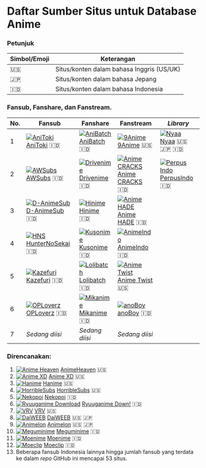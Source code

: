 # Daftar Sumber Situs untuk Database Anime
### Petunjuk
| Simbol/Emoji | Keterangan |
| ------------ | ---------- |
| :us: | Situs/konten dalam bahasa Inggris (US/UK) |
| :jp: | Situs/konten dalam bahasa Jepang |
| :indonesia: | Situs/konten dalam bahasa Indonesia |

### Fansub, Fanshare, dan Fanstream.
| No. | Fansub | Fanshare | Fanstream | _Library_ |
| --- | ------ | -------- | --------- | --------- |
| 1 | [![AniToki](https://www.google.com/s2/favicons?domain=anitoki.com "AniToki")](http://anitoki.com) [AniToki](http://anitoki.com) :indonesia: | [![AniBatch](https://www.google.com/s2/favicons?domain=anibatch.me "AniBatch")](http://anibatch.me) [AniBatch](http://anibatch.me) :indonesia: | [![9Anime](https://www.google.com/s2/favicons?domain=9anime.to "9Anime")](https://9anime.to) [9Anime](https://9anime.to) :us: | [![Nyaa](https://www.google.com/s2/favicons?domain=nyaa.si)](http://nyaa.si "Nyaa") [Nyaa](http://nyaa.si) :us: :jp: :indonesia: |
| 2 | [![AWSubs](https://www.google.com/s2/favicons?domain=awsubs.co "AWSubs")](https://awsubs.co) [AWSubs](https://awsubs.co) :indonesia: | [![Drivenime](https://www.google.com/s2/favicons?domain=drivenime.com "Drivenime")](http://drivenime.com) [Drivenime](http://drivenime.com) :indonesia: | [![Anime CRACKS](https://www.google.com/s2/favicons?domain=animecracks.com "Anime CRACKS")](https://animecracks.com) [Anime CRACKS](https://animecracks.com) :indonesia: | [![Perpus Indo](https://www.google.com/s2/favicons?domain=www.perpusindo.info "PerpusIndo")](https://www.perpusindo.info) [PerpusIndo](https://www.perpusindo.info) :indonesia:
| 3 | [![D-AnimeSub](https://www.google.com/s2/favicons?domain=danimesub.wordpress.com "D-AnimeSub")](https://danimesub.wordpress.com) [D-AnimeSub](https://danimesub.wordpress.com) :indonesia: | [![Hinime](https://www.google.com/s2/favicons?domain=hinime.com "Hinime")](https://hinime.com) [Hinime](https://hinime.com) :indonesia: | [![Anime HADE](https://www.google.com/s2/favicons?domain=animehade.com "Anime Hade")](http://animehade.com) [Anime HADE](http://animehade.com) :indonesia: |
| 4 | [![HNS](https://www.google.com/s2/favicons?domain=www.huntersekai.website "HunterNoSekai")](http://www.huntersekai.website) [HunterNoSekai](http://www.huntersekai.website) :indonesia: | [![Kusonime](https://www.google.com/s2/favicons?domain=kusonime.com "Kusonime")](http://kusonime.com) [Kusonime](http://kusonime.com) :indonesia: | [![AnimeIndo](https://www.google.com/s2/favicons?domain=animeindo.moe "AnimeIndo")](http://animeindo.moe) [AnimeIndo](http://animeindo.moe) :indonesia: |                                                                          
| 5 | [![Kazefuri](https://www.google.com/s2/favicons?domain=www.kazefuri.web.id "Kazefuri")](http://www.kazefuri.web.id) [Kazefuri](http://www.kazefuri.web.id) :indonesia: | [![Lolibatch](https://www.google.com/s2/favicons?domain=lolibatch.com "Lolibatch")](http://lolibatch.com) [Lolibatch](http://lolibatch.com) :indonesia: | [![Anime Twist](https://www.google.com/s2/favicons?domain=twist.moe "Anime Twist")](https://twist.moe) [Anime Twist](https://twist.moe) :us:
| 6 | [![OPLoverz](https://www.google.com/s2/favicons?domain=oploverz.in "OPLoverz")](https://oploverz.in) [OPLoverz](https://oploverz.in) :indonesia: | [![Mikanime](https://www.google.com/s2/favicons?domain=mikanime.com "Mikanime")](https://mikanime.com) [Mikanime](https://mikanime.com) :indonesia: | [![anoBoy](https://www.google.com/s2/favicons?domain=anoboy.id "anoBoy")](https://anoboy.id) [anoBoy](https://anoboy.id) :indonesia: | 
| 7 | _Sedang diisi_ | _Sedang diisi_ | _Sedang diisi_ |

### Direncanakan:
1. [![Anime Heaven](https://www.google.com/s2/favicons?domain=animeheaven.es)](https://animeheaven.es) [AnimeHeaven](https://animeheaven.es) :us:
2. [![Anime XD](https://www.google.com/s2/favicons?domain=animexd.me)](https://animexd.me) [Anime XD](https://animexd.me) :us:
3. [![Hanime](https://www.google.com/s2/favicons?domain=hanime.tv)](https://hanime.tv) [Hanime](https://hanime.tv) :us:
4. [![HorribleSubs](https://www.google.com/s2/favicons?domain=horriblesubs.info)](https://horriblesubs.info) [HorribleSubs](https://horriblesubs.info) :us:
5. [![Nekopoi](https://www.google.com/s2/favicons?domain=nekopoi.care)](https://nekopoi.care) [Nekopoi](https://nekopoi.care) :indonesia:
6. [![Ryuuganime Download](https://www.google.com/s2/favicons?domain=Ryuuganime.blogspot.com)](https://ryuuganime.blogspot.com) [Ryuuganime Down!](https://ryuuganime.blogspot.com) :indonesia:
7. [![VRV](https://www.google.com/s2/favicons?domain=vrv.co)](https://vrv.co) [VRV](https://vrv.co) :us:
8. [![DaiWEEB](https://www.google.com/s2/favicons?domain=www.daiweeb.org)](https://www.daiweeb.org) [DaiWEEB](https://www.daiweeb.org) :us: :jp:
9. [![Animelon](https://www.google.com/s2/favicons?domain=animelon.com)](https://animelon.com) [Animelon](https://animelon.com) :us: :jp:
10. [![Meguminime](https://www.google.com/s2/favicons?domain=meguminime.com)](https://meguminime.com) [Meguminime](https://meguminime.com) :indonesia:
11. [![Moenime](https://www.google.com/s2/favicons?domain=moenime.com)](https://moenime.com) [Moenime](https://moenime.com) :indonesia:
12. [![Moeclip](https://www.google.com/s2/favicons?domain=moeclip.com)](https://moeclip.com) [Moeclip](https://moeclip.com) :indonesia:
13. Beberapa fansub Indonesia lainnya hingga jumlah fansub yang terdata ke dalam _repo_ GitHub ini mencapai 53 situs.
